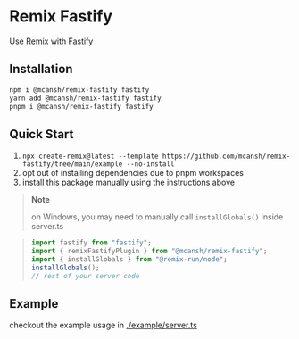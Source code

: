 # Remix Fastify

Use [Remix](https://remix.run) with [Fastify](http://fastify.io)

## Installation

```sh
npm i @mcansh/remix-fastify fastify
yarn add @mcansh/remix-fastify fastify
pnpm i @mcansh/remix-fastify fastify
```

## Quick Start

1. `npx create-remix@latest --template https://github.com/mcansh/remix-fastify/tree/main/example --no-install`
2. opt out of installing dependencies due to pnpm workspaces
3. install this package manually using the instructions [above](#installation)

> **Note**
>
> on Windows, you may need to manually call `installGlobals()` inside server.ts

> ```ts
> import fastify from "fastify";
> import { remixFastifyPlugin } from "@mcansh/remix-fastify";
> import { installGlobals } from "@remix-run/node";
> installGlobals();
> // rest of your server code
> ```

## Example

checkout the example usage in [./example/server.ts](./example)
